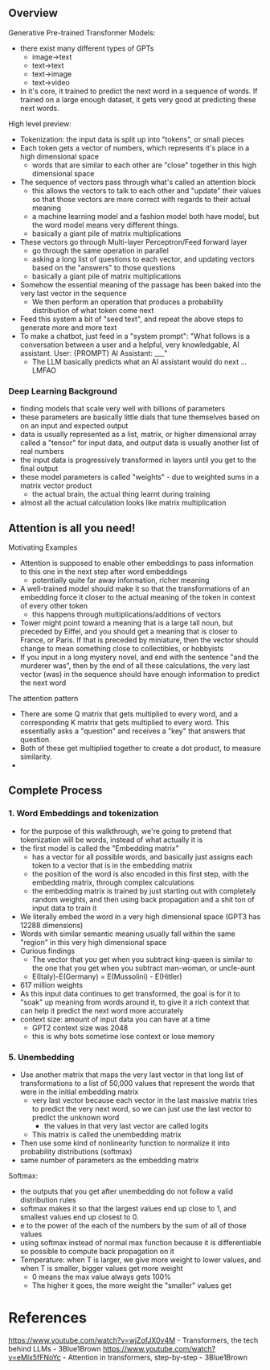 ## Overview
Generative Pre-trained Transformer Models:
- there exist many different types of GPTs
	- image->text
	- text->text
	- text->image
	- text->video
- In it's core, it trained to predict the next word in a sequence of words. If trained on a large enough dataset, it gets very good at predicting these next words.

High level preview:
- Tokenization: the input data is split up into "tokens", or small pieces
- Each token gets a vector of numbers, which represents it's place in a high dimensional space
	- words that are similar to each other are "close" together in this high dimensional space
- The sequence of vectors pass through what's called an attention block
	- this allows the vectors to talk to each other and "update" their values so that those vectors are more correct with regards to their actual meaning
	- a machine learning model and a fashion model both have model, but the word model means very different things.
	- basically a giant pile of matrix multiplications
- These vectors go through Multi-layer Perceptron/Feed forward layer
	- go through the same operation in parallel
	- asking a long list of questions to each vector, and updating vectors based on the "answers" to those questions
	- basically a giant pile of matrix multiplications
- Somehow the essential meaning of the passage has been baked into the very last vector in the sequence
	- We then perform an operation that produces a probability distribution of what token come next
- Feed this system a bit of "seed text", and repeat the above steps to generate more and more text
- To make a chatbot, just feed in a "system prompt": "What follows is a conversation between a user and a helpful, very knowledgable, AI assistant. User: {PROMPT} AI Assistant: ___"
	- The LLM basically predicts what an AI assistant would do next ... LMFAO

### Deep Learning Background
- finding models that scale very well with billions of parameters
- these parameters are basically little dials that tune themselves based on on an input and expected output
- data is usually represented as a list, matrix, or higher dimensional array called a "tensor" for input data, and output data is usually another list of real numbers
- the input data is progressively transformed in layers until you get to the final output
- these model parameters is called "weights" - due to weighted sums in a matrix vector product
	- the actual brain, the actual thing learnt during training
- almost all the actual calculation looks like matrix multiplication

## Attention is all you need!

Motivating Examples
- Attention is supposed to enable other embeddings to pass information to this one in the next step after word embeddings
	- potentially quite far away information, richer meaning
- A well-trained model should make it so that the transformations of an embedding force it closer to the actual meaning of the token in context of every other token
	- this happens through multiplications/additions of vectors
- Tower might point toward a meaning that is a large tall noun, but preceded by Eiffel, and you should get a meaning that is closer to France, or Paris. If that is preceded by miniature, then the vector should change to mean something close to collectibles, or hobbyists
- If you input in a long mystery novel, and end with the sentence "and the murderer was", then by the end of all these calculations, the very last vector (was) in the sequence should have enough information to predict the next word

The attention pattern
- There are some Q matrix that gets multiplied to every word, and a corresponding K matrix that gets multiplied to every word. This essentially asks a "question" and receives a "key" that answers that question. 
- Both of these get multiplied together to create a dot product, to measure similarity. 
- 

## Complete Process

### 1. Word Embeddings and tokenization
- for the purpose of this walkthrough, we're going to pretend that tokenization will be words, instead of what actually it is
- the first model is called the "Embedding matrix"
	- has a vector for all possible words, and basically just assigns each token to a vector that is in the embedding matrix
	- the position of the word is also encoded in this first step, with the embedding matrix, through complex calculations
	- the embedding matrix is trained by just starting out with completely random weights, and then using back propagation and a shit ton of input data to train it
- We literally embed the word in a very high dimensional space (GPT3 has 12288 dimensions)
- Words with similar semantic meaning usually fall within the same "region" in this very high dimensional space
- Curious findings
	- The vector that you get when you subtract king-queen is similar to the one that you get when you subtract man-woman, or uncle-aunt
	- E(Italy)-E(Germany) = E(Mussolini) - E(Hitler)
- 617 million weights
- As this input data continues to get transformed, the goal is for it to "soak" up meaning from words around it, to give it a rich context that can help it predict the next word more accurately
- context size: amount of input data you can have at a time
	- GPT2 context size was 2048
	- this is why bots sometime lose context or lose memory

### 5. Unembedding
- Use another matrix that maps the very last vector in that long list of transformations to a list of 50,000 values that represent the words that were in the initial embedding matrix
	- very last vector because each vector in the last massive matrix tries to predict the very next word, so we can just use the last vector to predict the unknown word
		- the values in that very last vector are called logits
	- This matrix is called the unembedding matrix
- Then use some kind of nonlinearity function to normalize it into probability distributions (softmax)
- same number of parameters as the embedding matrix

Softmax:
- the outputs that you get after unembedding do not follow a valid distribution rules
- softmax makes it so that the largest values end up close to 1, and smallest values end up closest to 0.
- e to the power of the each of the numbers by the sum of all of those values
- using softmax instead of normal max function because it is differentiable so possible to compute back propagation on it
- Temperature: when T is larger, we give more weight to lower values, and when T is smaller, bigger values get more weight
	- 0 means the max value always gets 100%
	- The higher it goes, the more weight the "smaller" values get

# References
https://www.youtube.com/watch?v=wjZofJX0v4M - Transformers, the tech behind LLMs - 3Blue1Brown
https://www.youtube.com/watch?v=eMlx5fFNoYc - Attention in transformers, step-by-step - 3Blue1Brown
